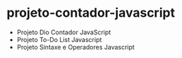 # projeto-contador-javascript
* Projeto Dio Contador JavaScript
* Projeto To-Do List Javascript
* Projeto Sintaxe e Operadores Javascript
